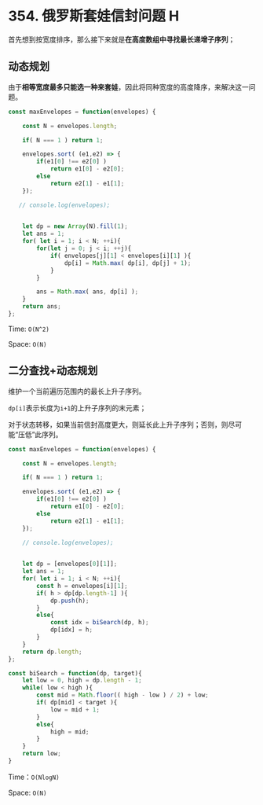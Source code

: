 # 354. 俄罗斯套娃信封问题 H

首先想到按宽度排序，那么接下来就是**在高度数组中寻找最长递增子序列**；

## 动态规划

由于**相等宽度最多只能选一种来套娃**，因此将同种宽度的高度降序，来解决这一问题。

```javascript
const maxEnvelopes = function(envelopes) {

    const N = envelopes.length;

    if( N === 1 ) return 1;

    envelopes.sort( (e1,e2) => {
        if(e1[0] !== e2[0] )
            return e1[0] - e2[0];
        else
            return e2[1] - e1[1];
    });

   // console.log(envelopes);

    
    let dp = new Array(N).fill(1);
    let ans = 1;
    for( let i = 1; i < N; ++i){
        for(let j = 0; j < i; ++j){
            if( envelopes[j][1] < envelopes[i][1] ){
                dp[i] = Math.max( dp[i], dp[j] + 1);
            }
        }

        ans = Math.max( ans, dp[i] );
    }
    return ans;
};
```

Time: `O(N^2)`

Space: `O(N)`



## 二分查找+动态规划

维护一个当前遍历范围内的最长上升子序列。

`dp[i]`表示长度为`i+1`的上升子序列的末元素；

对于状态转移，如果当前信封高度更大，则延长此上升子序列；否则，则尽可能“压低”此序列。

```javascript
const maxEnvelopes = function(envelopes) {

    const N = envelopes.length;

    if( N === 1 ) return 1;

    envelopes.sort( (e1,e2) => {
        if(e1[0] !== e2[0] )
            return e1[0] - e2[0];
        else
            return e2[1] - e1[1];
    });

    // console.log(envelopes);

    
    let dp = [envelopes[0][1]];
    let ans = 1;
    for( let i = 1; i < N; ++i){
        const h = envelopes[i][1];
        if( h > dp[dp.length-1] ){
            dp.push(h);
        }
        else{
            const idx = biSearch(dp, h);
            dp[idx] = h;
        }
    }
    return dp.length;
};

const biSearch = function(dp, target){
    let low = 0, high = dp.length - 1;
    while( low < high ){
        const mid = Math.floor(( high - low ) / 2) + low;
        if( dp[mid] < target ){
            low = mid + 1;
        } 
        else{
            high = mid;
        }
    }
    return low;
}
```

Time：`O(NlogN)`

Space: `O(N)`